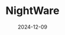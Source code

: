 ---  
layout: startup_page  
title: "NightWare"  
id: "nightware.com"  
permalink: "/nightwarenightware.com12092024/"  
website: "https://www.nightware.com/"  
funding_round: "Crowdfunding"  
funding_amount: ""  
investors: "StartEngine"  
about: "NightWare manufactures an FDA-cleared digital therapeutic device that uses AI to identify and mitigate PTSD-related nightmares. The non-invasive device helps users exit nightmares without fully waking them, offering relief to sufferers of Nightmare Disorder. The company aims to expand access to its treatment to help a larger portion of the 80% of PTSD patients who experience disturbing nightmares."  
markets: "Healthtech, MedTech"  
hq: "Minneapolis, Minnesota, United States"  
founded_year: "2015"  
linkedin: "https://www.linkedin.com/company/nightware"  
twitter: "https://twitter.com/nightwareusa"  
instagram: ""  
facebook: "https://www.facebook.com/NightWareApp/"  
crunchbase: "https://www.crunchbase.com/organization/nightware"  
pitchbook: "https://pitchbook.com/profiles/company/267611-32"  

date_display: "09-Dec-2024"  
date: "2024-12-09"

# SEO Optimization  
meta_title: "NightWare - Crowdfunding"  
meta_description: "NightWare, NightWare manufactures an FDA-cleared digital therapeutic device that uses AI to identify and mitigate PTSD-related nightmares. The non-invasive devic..."  
meta_keywords: "NightWare, Healthtech, MedTech, Crowdfunding funding"  
canonical_url: "https://startup.projectstartups.com/nightwarenightware.com12092024/"  
---